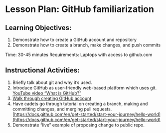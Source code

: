 Lesson Plan:  GitHub familiarization
===================================

Learning Objectives:  
-------------------
1.	Demonstrate how to create a GitHub account and repository
2.	Demonstrate how to create a branch, make changes, and push commits

Time: 30-45 minutes
Requirements:  Laptops with access to github.com

Instructional Activities:
--------------------------
1.	Briefly talk about git and why it’s used.
2.	Introduce GitHub as user-friendly web-based platform which uses git.  
[YouTube video “What is GitHub?”](https://www.youtube.com/watch?v=pBy1zgt0XPc)
3.	[Walk through creating GitHub account](https://youtu.be/fbbKydQJCf8)
4.	Have cadets go through tutorial on creating a branch, making and committing changes, and merging pull requests.
[https://docs.github.com/en/get-started/start-your-journey/hello-world](https://docs.github.com/en/get-started/start-your-journey/hello-world)
5.	Demonstrate “live” example of proposing change to public repo.
